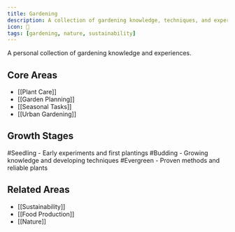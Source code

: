 ```yaml
---
title: Gardening
description: A collection of gardening knowledge, techniques, and experiences
icon: 🌱
tags: [gardening, nature, sustainability]
---
```


A personal collection of gardening knowledge and experiences.

## Core Areas

- [[Plant Care]]
- [[Garden Planning]]
- [[Seasonal Tasks]]
- [[Urban Gardening]]

## Growth Stages

#Seedling - Early experiments and first plantings
#Budding - Growing knowledge and developing techniques
#Evergreen - Proven methods and reliable plants

## Related Areas

- [[Sustainability]]
- [[Food Production]]
- [[Nature]]
